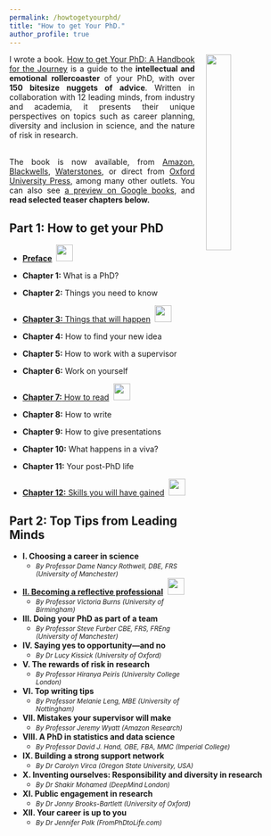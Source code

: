 ```yaml
---
permalink: /howtogetyourphd/
title: "How to get Your PhD."
author_profile: true
---
```



<p style="margin:0px; padding-top: 0px; text-align: justify;">
  <a href="https://www.amazon.co.uk/dp/0198866925/">
    <img src="https://cdn.waterstones.com/bookjackets/large/9780/1988/9780198866923.jpg"
         style="width:30%; min-width:3.5cm; align:center; vertical-align:top; float:right; margin-left:20px;  margin-bottom:5px; margin-top:0px;" />
  </a>
</p>

<div style="margin: 0px; padding-top: 0px; text-align: justify; vertical-align: top;">
I wrote a book.
<a href="https://www.amazon.co.uk/dp/0198866925/">How to get Your PhD: A Handbook for the Journey</a>
is a guide to the <b>intellectual and emotional rollercoaster</b> of your PhD, with over <b>150 bitesize nuggets of advice</b>.  Written in collaboration with 12 leading minds, from industry and academia, it presents their unique perspectives on topics such as career planning, diversity and inclusion in science, and the nature of risk in research.<br><br>

The book is now available, from <a href="https://www.amazon.co.uk/dp/0198866925/">Amazon</a>,
<a href="https://blackwells.co.uk/bookshop/product/How-to-Get-Your-Phd-by-Gavin-Brown-editor/9780198866923">Blackwells</a>, 
<a href="https://www.waterstones.com/book/how-to-get-your-phd/gavin-brown/9780198866923">Waterstones</a>,
or direct from <a href="https://global.oup.com/academic/product/how-to-get-your-phd-9780198866923?cc=gb&lang=en&#:~:text=How%20to%20Get%20Your%20PhD%3A%20A%20Handbook%20for%20the%20Journey,tips%20%26%20tricks%20for%20the%20journey.">Oxford University Press</a>, among many other outlets.   You can also see <a href="https://www.google.co.uk/books/edition/How_to_Get_Your_PhD/nX4fEAAAQBAJ?hl=en&gbpv=0">a preview on Google books</a>, and <b>read selected teaser chapters below.</b>

</div>


Part 1: How to get your PhD
---
- <a href="{{ base_path }}/booksamples/Preface.pdf"><b>Preface</b></a>&nbsp;&nbsp;<img width=30px src="{{ base_path }}/images/free.png"><br>

- <b>Chapter 1:</b> What is a PhD?
- <b>Chapter 2:</b> Things you need to know
- <a href="{{ base_path }}/booksamples/Chapter3things.pdf"><b>Chapter 3:</b> Things that will happen</a>&nbsp;&nbsp;<img width=30px src="{{ base_path }}/images/free.png">
- <b>Chapter 4:</b> How to find your new idea
- <b>Chapter 5:</b> How to work with a supervisor
- <b>Chapter 6:</b> Work on yourself
- <a href= "{{ base_path }}/booksamples/Chapter7howtoread.pdf" ><b>Chapter 7:</b> How to read</a>&nbsp;&nbsp;<img width=30px src="{{ base_path }}/images/free.png">
- <b>Chapter 8:</b> How to write
- <b>Chapter 9:</b> How to give presentations
- <b>Chapter 10:</b> What happens in a viva?
- <b>Chapter 11:</b> Your post-PhD life
- <a href= "{{ base_path }}/booksamples/Chapter12skills.pdf" ><b>Chapter 12:</b> Skills you will have gained</a>&nbsp;&nbsp;<img width=30px src="{{ base_path }}/images/free.png">

Part 2: Top Tips from Leading Minds
---

- <b>I. Choosing a career in science</b>
  * <i><small>By Professor Dame Nancy Rothwell, DBE, FRS (University of Manchester)</small></i>
- <a href= "{{ base_path }}/booksamples/ChapterBurns.pdf" ><b>II. Becoming a reflective professional</b></a>&nbsp;&nbsp;<img width=30px src="{{ base_path }}/images/free.png">
  * <i><small>By Professor Victoria Burns (University of Birmingham)</small></i>
- <b>III. Doing your PhD as part of a team</b>
  * <i><small>By Professor Steve Furber CBE, FRS, FREng (University of Manchester)</small></i>
- <b>IV. Saying yes to opportunity—and no</b>
  * <i><small>By Dr Lucy Kissick (University of Oxford)</small></i>
- <b>V. The rewards of risk in research</b>
  * <i><small>By Professor Hiranya Peiris (University College London)</small></i>
- <b>VI. Top writing tips</b>
  * <i><small>By Professor Melanie Leng, MBE (University of Nottingham)</small></i>
- <b>VII. Mistakes your supervisor will make</b>
  * <i><small>By Professor Jeremy Wyatt (Amazon Research)</small></i>
- <b>VIII. A PhD in statistics and data science</b>
  * <i><small>By Professor David J. Hand, OBE, FBA, MMC (Imperial College)</small></i>
- <b>IX. Building a strong support network</b>
  * <i><small>By Dr Carolyn Virca (Oregon State University, USA)</small></i>
- <b>X. Inventing ourselves: Responsibility and diversity in research</b>
  * <i><small>By Dr Shakir Mohamed (DeepMind London)</small></i>
- <b>XI. Public engagement in research</b>
  * <i><small>By Dr Jonny Brooks-Bartlett (University of Oxford)</small></i>
- <b>XII. Your career is up to you</b>
  * <i><small>By Dr Jennifer Polk (FromPhDtoLife.com)</small></i>
